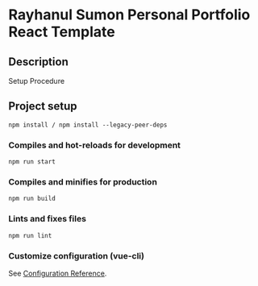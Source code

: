 # Rayhanul Sumon Personal Portfolio React Template

## Description

Setup Procedure 
 
## Project setup

```
npm install / npm install --legacy-peer-deps 
``` 

### Compiles and hot-reloads for development

``` 
npm run start
```   

### Compiles and minifies for production

```     
npm run build     
```
 
### Lints and fixes files    

```
npm run lint
```

### Customize configuration (vue-cli)

See [Configuration Reference](https://cli.vuejs.org/config/).
